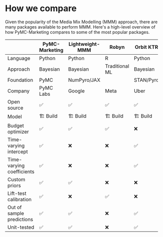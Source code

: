 # How we compare

Given the popularity of the Media Mix Modelling (MMM) approach, there are many packages available to perform MMM. Here's a high-level overview of how PyMC-Marketing compares to some of the most popular packages.

|            | PyMC-Marketing      | Lightweight-MMM | Robyn                 | Orbit KTR | Recast              |
|------------|---------------------|-----------------|-----------------------|-----------|---------------------|
| Language   | Python              | Python          | R                     | Python    | R                   |
| Approach | Bayesian            | Bayesian        |  Traditional ML    | Bayesian | Bayesian    |
| Foundation | PyMC                | NumPyro/JAX     |                       | STAN/Pyro | STAN                |
| Company    | PyMC Labs           | Google          | Meta                  | Uber      | Recast              |
| Open source| ✅                  | ✅              | ✅                    | ✅       | ❌                 |
| Model   | 🏗️ Build            | 🏗️ Build        |  🏗️ Build       | 🏗️ Build        | 🛒 Buy               |
| Budget optimizer | ✅ | ✅ |   ✅        |   ❌        |    ✅                  |
| Time-varying intercept | ✅ | ❌ | ❌ | ✅ | ✅ |
| Time-varying coefficients |  ✅ | ❌ | ❌ | ✅ | ✅ |
| Custom priors | ✅ | ✅ | ❌ | ❌ | ✅ |
| Lift-test calibration | ✅  | ❌ | ✅ | ❌ | ✅ |
| Out of sample predictions | ✅ | ✅ | ❌ | ✅ | ✅ |
| Unit-tested | ✅ | ✅ | ❌ | ✅ | ? |

